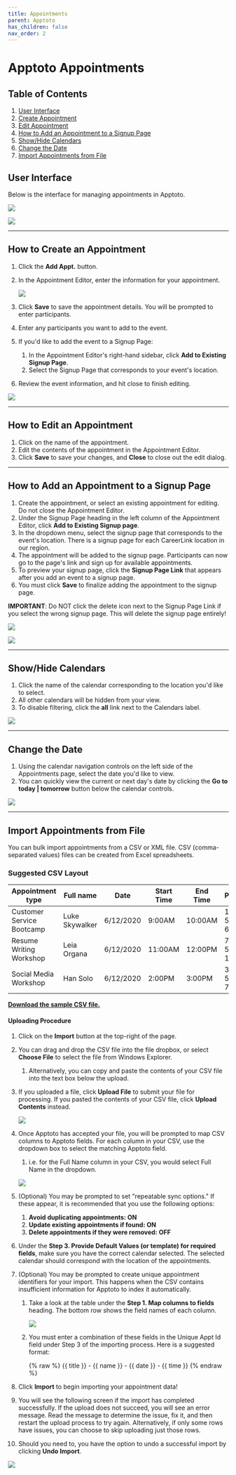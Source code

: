 ```yaml
---
title: Appointments
parent: Apptoto
has_children: false
nav_order: 2
---
```


# Apptoto Appointments

## Table of Contents
1. <a href="#user-interface">User Interface</a>
1. <a href="#how-to-create-an-appointment">Create Appointment</a>
1. <a href="#how-to-edit-an-appointment">Edit Appointment</a>
1. <a href="#how-to-add-an-appointment-to-a-signup-page">How to Add an Appointment to a Signup Page</a>
1. <a href="#showhide-calendars">Show/Hide Calendars</a>
1. <a href="#change-the-date">Change the Date</a>
1. <a href="#import-appointments-from-file">Import Appointments from File</a>

<!-- USER INTERFACE -->
## User Interface

Below is the interface for managing appointments in Apptoto.

<a class="image" href="/assets/apptoto/appointmentsInterface.png"><img src="/assets/apptoto/appointmentsInterface.png" /></a>

<a class="image" href="/assets/apptoto/moreControls.png"><img src="/assets/apptoto/moreControls.png" /></a>

<hr class="divider" />

<!-- MAKE AN APPOINTMENT -->
## How to Create an Appointment

1. Click the **Add Appt.** button.
1. In the Appointment Editor, enter the information for your appointment.

     <a class="image" href="/assets/apptoto/appointmentEditor.png"><img src="/assets/apptoto/appointmentEditor.png" /></a>

1. Click **Save** to save the appointment details. You will be prompted to enter participants.
1. Enter any participants you want to add to the event.
1. If you'd like to add the event to a Signup Page:
     1. In the Appointment Editor's right-hand sidebar, click **Add to Existing Signup Page**.
     1. Select the Signup Page that corresponds to your event's location.
1. Review the event information, and hit close to finish editing.

<a class="image" href="/assets/apptoto/appointmentEditor2.png"><img src="/assets/apptoto/appointmentEditor2.png" /></a>

<hr class="divider" />

<!-- EDIT AN APPOINTMENT -->
## How to Edit an Appointment

1. Click on the name of the appointment.
1. Edit the contents of the appointment in the Appointment Editor.
1. Click **Save** to save your changes, and **Close** to close out the edit dialog.

<hr class="divider" />

<!-- ADD AN EVENT TO A Signup PAGE -->
## How to Add an Appointment to a Signup Page
1. Create the appointment, or select an existing appointment for editing. Do not close the Appointment Editor.
2. Under the Signup Page heading in the left column of the Appointment Editor, click **Add to Existing Signup page**.
3. In the dropdown menu, select the signup page that corresponds to the event's location. There is a signup page for each CareerLink location in our region.
4. The appointment will be added to the signup page. Participants can now go to the page's link and sign up for available appointments.
5. To preview your signup page, click the **Signup Page Link** that appears after you add an event to a signup page.
6. You must click **Save** to finalize adding the appointment to the signup page.

**IMPORTANT**: Do NOT click the delete icon next to the Signup Page Link if you select the wrong signup page. This will delete the signup page entirely!

<a class="image" href="/assets/apptoto/signupWarning.png"><img src="/assets/apptoto/signupWarning.png" /></a>

<a class="image" href="/assets/apptoto/signUpPage.gif"><img src="/assets/apptoto/signUpPage.gif" /></a>

<hr class="divider" />

<!-- SHOW/HIDE CALENDARS -->
## Show/Hide Calendars

1. Click the name of the calendar corresponding to the location you'd like to select.
1. All other calendars will be hidden from your view.
1. To disable filtering, click the **all** link next to the Calendars label.

<a class="image" href="/assets/apptoto/changeCalendarView.png"><img src="/assets/apptoto/changeCalendarView.png" /></a>

<hr class="divider" />

<!-- CHANGE THE DATE -->
## Change the Date

1. Using the calendar navigation controls on the left side of the Appointments page, select the date you'd like to view.
1. You can quickly view the current or next day's date by clicking the **Go to today &#124; tomorrow** button below the calendar controls.

<a class="image" href="/assets/apptoto/calendarControls.png"><img src="/assets/apptoto/calendarControls.png" /></a>

<hr class="divider" />

<!-- IMPORT APPOINTMENTS -->
## Import Appointments from File

You can bulk import appointments from a CSV or XML file. CSV (comma-separated values) files can be created from Excel spreadsheets.

### Suggested CSV Layout

<table class="tg">
<thead>
  <tr>
    <th class="tg-0lax">Appointment type</th>
    <th class="tg-0lax">Full name</th>
    <th class="tg-0lax">Date</th>
    <th class="tg-0lax">Start Time</th>
    <th class="tg-0lax">End Time</th>
    <th class="tg-0lax">Phone</th>
    <th class="tg-0lax">Email</th>
  </tr>
</thead>
<tbody>
  <tr>
    <td class="tg-0lax">Customer Service Bootcamp</td>
    <td class="tg-0lax">Luke Skywalker</td>
    <td class="tg-0lax">6/12/2020</td>
    <td class="tg-0lax">9:00AM</td>
    <td class="tg-0lax">10:00AM</td>
    <td class="tg-0lax">123-555-6789</td>
    <td class="tg-0lax">lskywalker@email.com</td>
  </tr>
  <tr>
    <td class="tg-0lax">Resume Writing Workshop</td>
    <td class="tg-0lax">Leia Organa</td>
    <td class="tg-0lax">6/12/2020</td>
    <td class="tg-0lax">11:00AM</td>
    <td class="tg-0lax">12:00PM</td>
    <td class="tg-0lax">717-555-1234</td>
    <td class="tg-0lax">lorgana@email.com</td>
  </tr>
  <tr>
    <td class="tg-0lax">Social Media Workshop</td>
    <td class="tg-0lax">Han Solo</td>
    <td class="tg-0lax">6/12/2020</td>
    <td class="tg-0lax">2:00PM</td>
    <td class="tg-0lax">3:00PM</td>
    <td class="tg-0lax">333-555-7777</td>
    <td class="tg-0lax">hsolo@email.com</td>
  </tr>
</tbody>
</table>

<a href="/assets/apptoto/sampleCSV.csv">**Download the sample CSV file.**</a>

#### Uploading Procedure
1. Click on the **Import** button at the top-right of the page.
1. You can drag and drop the CSV file into the file dropbox, or select **Choose File** to select the file from Windows Explorer.
     1. Alternatively, you can copy and paste the contents of your CSV file into the text box below the upload.
1. If you uploaded a file, click **Upload File** to submit your file for processing. If you pasted the contents of your CSV file, click **Upload Contents** instead.

     <a class="image" href="/assets/apptoto/csvUpload.jpg"><img src="/assets/apptoto/csvUpload.jpg" /></a>

1. Once Apptoto has accepted your file, you will be prompted to map CSV columns to Apptoto fields. For each column in your CSV, use the dropdown box to select the matching Apptoto field.
     1. i.e. for the Full Name column in your CSV, you would select Full Name in the dropdown.

     <a class="image" href="/assets/apptoto/importCSV.jpg"><img src="/assets/apptoto/importCSV.jpg" /></a>

1. (Optional) You may be prompted to set "repeatable sync options." If these appear, it is recommended that you use the following options:
     1. **Avoid duplicating appointments: ON**
     1. **Update existing appointments if found: ON**
     1. **Delete appointments if they were removed: OFF**

1. Under the **Step 3. Provide Default Values (or template) for required fields**, make sure you have the correct calendar selected. The selected calendar should correspond with the location of the appointments.
1. (Optional) You may be prompted to create unique appointment identifiers for your import. This happens when the CSV contains insufficient information for Apptoto to index it automatically.
     1. Take a look at the table under the **Step 1. Map columns to fields** heading. The bottom row shows the field names of each column.

          <a class="image" href="/assets/apptoto/tableFieldNames.png"><img src="/assets/apptoto/tableFieldNames.png" /></a>

     1. You must enter a combination of these fields in the Unique Appt Id field under Step 3 of the importing process. Here is a suggested format:

          {% raw %}
          {{ title }} - {{ name }} - {{ date }} - {{ time }}
          {% endraw %}

1. Click **Import** to begin importing your appointment data!
1. You will see the following screen if the import has completed successfully. If the upload does not succeed, you will see an error message. Read the message to determine the issue, fix it, and then restart the upload process to try again. Alternatively, if only some rows have issues, you can choose to skip uploading just those rows.
1. Should you need to, you have the option to undo a successful import by clicking **Undo Import**.

<a class="image" href="/assets/apptoto/importComplete.png"><img src="/assets/apptoto/importComplete.png" /></a>
